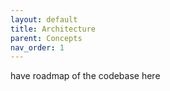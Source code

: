 ```yaml
---
layout: default
title: Architecture
parent: Concepts
nav_order: 1
---
```


have roadmap of the codebase here